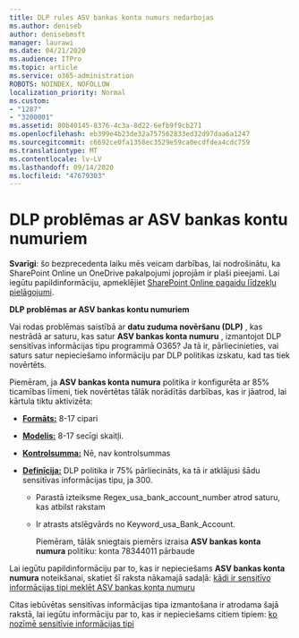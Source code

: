 ```yaml
---
title: DLP rules ASV bankas konta numurs nedarbojas
ms.author: deniseb
author: denisebmsft
manager: laurawi
ms.date: 04/21/2020
ms.audience: ITPro
ms.topic: article
ms.service: o365-administration
ROBOTS: NOINDEX, NOFOLLOW
localization_priority: Normal
ms.custom:
- "1287"
- "3200001"
ms.assetid: 80b40145-8376-4c3a-8d22-6efb9f9cb271
ms.openlocfilehash: eb399e4b23de32a757562833ed32d97daa6a1247
ms.sourcegitcommit: c6692ce0fa1358ec3529e59ca0ecdfdea4cdc759
ms.translationtype: MT
ms.contentlocale: lv-LV
ms.lasthandoff: 09/14/2020
ms.locfileid: "47679303"
---
```

# <a name="dlp-issues-with-us-bank-account-numbers"></a>DLP problēmas ar ASV bankas kontu numuriem

**Svarīgi**: šo bezprecedenta laiku mēs veicam darbības, lai nodrošinātu, ka SharePoint Online un OneDrive pakalpojumi joprojām ir plaši pieejami. Lai iegūtu papildinformāciju, apmeklējiet [SharePoint Online pagaidu līdzekļu pielāgojumi](https://aka.ms/ODSPAdjustments).

**DLP problēmas ar ASV bankas kontu numuriem**

Vai rodas problēmas saistībā ar **datu zuduma novēršanu (DLP)** , kas nestrādā ar saturu, kas satur **ASV bankas konta numuru** , izmantojot DLP sensitīvas informācijas tipu programmā O365? Ja tā ir, pārliecinieties, vai saturs satur nepieciešamo informāciju par DLP politikas izskatu, kad tas tiek novērtēts.
  
Piemēram, ja **ASV bankas konta numura** politika ir konfigurēta ar 85% ticamības līmeni, tiek novērtētas tālāk norādītās darbības, kas ir jāatrod, lai kārtula tiktu aktivizēta:
  
- **[Formāts:](https://docs.microsoft.com/microsoft-365/compliance/sensitive-information-type-entity-definitions#format-77)** 8-17 cipari

- **[Modelis:](https://docs.microsoft.com/microsoft-365/compliance/sensitive-information-type-entity-definitions#pattern-77)** 8-17 secīgi skaitļi.

- **[Kontrolsumma:](https://docs.microsoft.com/microsoft-365/compliance/sensitive-information-type-entity-definitions#checksum-76)** Nē, nav kontrolsummas

- **[Definīcija:](https://docs.microsoft.com/microsoft-365/compliance/sensitive-information-type-entity-definitions)** DLP politika ir 75% pārliecināts, ka tā ir atklājusi šādu sensitīvas informācijas tipu, ja 300.

  - Parastā izteiksme Regex_usa_bank_account_number atrod saturu, kas atbilst rakstam

  - Ir atrasts atslēgvārds no Keyword_usa_Bank_Account.

    Piemēram, tālāk sniegtais piemērs izraisa **ASV bankas konta numura** politiku: konta 78344011 pārbaude

Lai iegūtu papildinformāciju par to, kas ir nepieciešams **ASV bankas konta numura** noteikšanai, skatiet šī raksta nākamajā sadaļā: [kādi ir sensitīvo informācijas tipi meklēt ASV bankas konta numuru](https://docs.microsoft.com/microsoft-365/compliance/sensitive-information-type-entity-definitions#us-bank-account-number)
  
Citas iebūvētas sensitīvas informācijas tipa izmantošana ir atrodama šajā rakstā, lai iegūtu informāciju par to, kas ir nepieciešams citiem tipiem: [ko nozīmē sensitīvie informācijas tipi](https://docs.microsoft.com/microsoft-365/compliance/sensitive-information-type-entity-definitions)
  